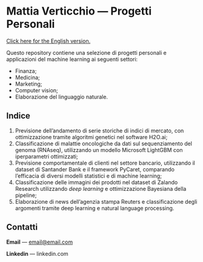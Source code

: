 # Mattia Verticchio — Progetti Personali
[Click here for the English version.](https://github.com/MattiaVerticchio/PersonalProjects/blob/master/README_EN.md)

Questo repository contiene una selezione di progetti personali e applicazioni del machine learning ai seguenti settori:
- Finanza;
- Medicina;
- Marketing;
- Computer vision;
- Elaborazione del linguaggio naturale.

## Indice
1. Previsione dell’andamento di serie storiche di indici di mercato, con ottimizzazione tramite algoritmi genetici nel software H2O.ai;
1. Classificazione di malattie oncologiche da dati sul sequenziamento del genoma (RNAseq), utilizzando un modello Microsoft LightGBM con iperparametri ottimizzati;
1. Previsione comportamentale di clienti nel settore bancario, utilizzando il dataset di Santander Bank e il framework PyCaret, comparando l’efficacia di diversi modelli statistici e di machine learning;
1. Classificazione delle immagini dei prodotti nel dataset di Zalando Research utilizzando _deep learning_ e ottimizzazione Bayesiana della pipeline;
1. Elaborazione di news dell’agenzia stampa Reuters e classificazione degli argomenti tramite deep learning e natural language processing.

## Contatti
**Email** — email@email.com

**Linkedin** — linkedin.com
